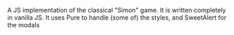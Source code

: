 A JS implementation of the classical "Simon" game. It is written completely in vanilla JS. It uses Pure to handle (some of) the styles, and SweetAlert for the modals